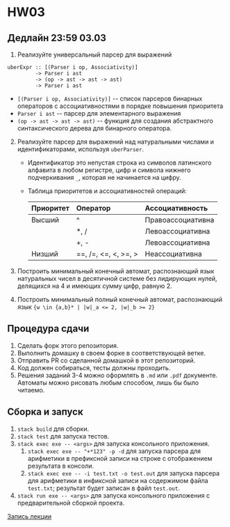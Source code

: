 # HW03

## Дедлайн 23:59 03.03

1. Реализуйте универсальный парсер для выражений

```
uberExpr :: [(Parser i op, Associativity)]
         -> Parser i ast
         -> (op -> ast -> ast -> ast)
         -> Parser i ast
```

   * `[(Parser i op, Associativity)]` -- список парсеров бинарных операторов с ассоциативностями в порядке повышения приоритета
   * `Parser i ast` -- парсер для элементарного выражения
   * `(op -> ast -> ast -> ast)` -- функция для создания абстрактного синтаксического дерева для бинарного оператора.

2. Реализуйте парсер для выражений над натуральными числами и идентификаторами, используя `uberParser`.
   * Идентификатор это непустая строка из символов латинского алфавита в любом регистре, цифр и символа нижнего подчеркивания `_`, которая не начинается на цифру.
   * Таблица приоритетов и ассоциативностей операций:

        | Приоритет | Оператор             | Ассоциативность   |
        | :-------- | :------------------- | :---------------- |
        | Высший    | ^                    | Правоассоциативна |
        |           | *, /                 | Левоассоциативна  |
        |           | +, -                 | Левоассоциативна  |
        | Низший    | ==, /=, <=, <, >=, > | Неассоциативна    |

3. Построить минимальный конечный автомат, распознающий язык натуральных чисел в десятичной системе без лидирующих нулей, делящихся на 4 и имеющих сумму цифр, равную 2.

4. Построить минимальный полный конечный автомат, распознающий язык `{w \in {a,b}* | |w|_a <= 2, |w|_b >= 2}`

## Процедура сдачи

1. Сделать форк этого репозитория.
2. Выполнить домашку в своем форке в соответствующей ветке.
3. Отправить PR со сделанной домашкой в этот репозиторий.
4. Код должен собираться, тесты должны проходить.
5. Решения заданий 3-4 можно оформлять в `.md` или `.pdf` документе. Автоматы можно рисовать любым способом, лишь бы было читаемо.

## Сборка и запуск

1. `stack build` для сборки.
2. `stack test` для запуска тестов.
3. `stack exec exe -- <args>` для запуска консольного приложения.
   1. `stack exec exe -- "+*123" -p -d` для запуска парсера для арифметики в префиксной записи на строке с отображением результата в консоли.
   2. `stack exec exe -- -i test.txt -o test.out` для запуска парсера для арифметики в инфиксной записи на содержимом файла `test.txt`; результат будет записан в файл `test.out`.
4. `stack run exe -- <args>` для запуска консольного приложения с предварительной сборкой проекта.

[Запись лекции](https://drive.google.com/file/d/10oPRCSfJhd2Aww4Wuw2zTisvUOX3YDXo/view?usp=sharing)
